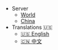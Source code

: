 - Server
  - [World](https://ohmysh.github.io/docs-v2)
  - [China](https://ohmysh.gitee.io/docs-v2)
- Translations :us:
  - [:us: English](/)
  - [:cn: 中文](/zh_cn/)
